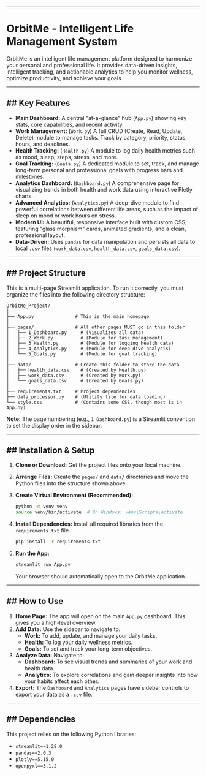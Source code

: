 -----

# OrbitMe - Intelligent Life Management System

OrbitMe is an intelligent life management platform designed to harmonize your personal and professional life. It provides data-driven insights, intelligent tracking, and actionable analytics to help you monitor wellness, optimize productivity, and achieve your goals.

-----

## \#\# Key Features

  * **Main Dashboard:** A central "at-a-glance" hub (`App.py`) showing key stats, core capabilities, and recent activity.
  * **Work Management:** (`Work.py`) A full CRUD (Create, Read, Update, Delete) module to manage tasks. Track by category, priority, status, hours, and deadlines.
  * **Health Tracking:** (`Health.py`) A module to log daily health metrics such as mood, sleep, steps, stress, and more.
  * **Goal Tracking:** (`Goals.py`) A dedicated module to set, track, and manage long-term personal and professional goals with progress bars and milestones.
  * **Analytics Dashboard:** (`Dashboard.py`) A comprehensive page for visualizing trends in both health and work data using interactive Plotly charts.
  * **Advanced Analytics:** (`Analytics.py`) A deep-dive module to find powerful correlations between different life areas, such as the impact of sleep on mood or work hours on stress.
  * **Modern UI:** A beautiful, responsive interface built with custom CSS, featuring "glass morphism" cards, animated gradients, and a clean, professional layout.
  * **Data-Driven:** Uses `pandas` for data manipulation and persists all data to local `.csv` files (`work_data.csv`, `health_data.csv`, `goals_data.csv`).

-----

## \#\# Project Structure

This is a multi-page Streamlit application. To run it correctly, you must organize the files into the following directory structure:

```
OrbitMe_Project/
│
├── App.py               # This is the main homepage
│
├── pages/               # All other pages MUST go in this folder
│   ├── 1_Dashboard.py     # (Visualizes all data)
│   ├── 2_Work.py          # (Module for task management)
│   ├── 3_Health.py        # (Module for logging health data)
│   ├── 4_Analytics.py     # (Module for deep-dive analysis)
│   └── 5_Goals.py         # (Module for goal tracking)
│
├── data/                # Create this folder to store the data
│   ├── health_data.csv    # (Created by Health.py)
│   ├── work_data.csv      # (Created by Work.py)
│   └── goals_data.csv     # (Created by Goals.py)
│
├── requirements.txt     # Project dependencies
├── data_processor.py    # (Utility file for data loading)
└── style.css            # (Contains some CSS, though most is in App.py)
```

**Note:** The page numbering (e.g., `1_Dashboard.py`) is a Streamlit convention to set the display order in the sidebar.

-----

## \#\# Installation & Setup

1.  **Clone or Download:** Get the project files onto your local machine.

2.  **Arrange Files:** Create the `pages/` and `data/` directories and move the Python files into the structure shown above.

3.  **Create Virtual Environment (Recommended):**

    ```bash
    python -m venv venv
    source venv/bin/activate  # On Windows: venv\Scripts\activate
    ```

4.  **Install Dependencies:** Install all required libraries from the `requirements.txt` file.

    ```bash
    pip install -r requirements.txt
    ```

5.  **Run the App:**

    ```bash
    streamlit run App.py
    ```

    Your browser should automatically open to the OrbitMe application.

-----

## \#\# How to Use

1.  **Home Page:** The app will open on the main `App.py` dashboard. This gives you a high-level overview.
2.  **Add Data:** Use the sidebar to navigate to:
      * **Work:** To add, update, and manage your daily tasks.
      * **Health:** To log your daily wellness metrics.
      * **Goals:** To set and track your long-term objectives.
3.  **Analyze Data:** Navigate to:
      * **Dashboard:** To see visual trends and summaries of your work and health data.
      * **Analytics:** To explore correlations and gain deeper insights into how your habits affect each other.
4.  **Export:** The `Dashboard` and `Analytics` pages have sidebar controls to export your data as a `.csv` file.

-----

## \#\# Dependencies

This project relies on the following Python libraries:

  * `streamlit==1.28.0`
  * `pandas==2.0.3`
  * `plotly==5.15.0`
  * `openpyxl==3.1.2`